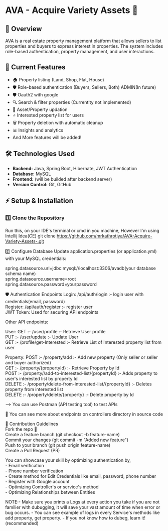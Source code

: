 # AVA - Acquire Variety Assets 🏡

## 📌 Overview
AVA is a real estate property management platform that allows sellers to list properties and buyers to express interest in properties. The system includes role-based authentication, property management, and user interactions.

## 🚀 Current Features
- 🏠 Property listing (Land, Shop, Flat, House) 
- 🛡️ Role-based authentication (Buyers, Sellers, Both) ADMIN(In future)
- 🛡️ Oauth2 with google
- 🔍 Search & filter properties (Currentlty not implemented)
- 🔼 Asset/Property updation
- ⭐ Interested property list for users
- 🗑️ Property deletion with automatic cleanup
- 📊 Insights and analytics
- And More features will be added!

## 🛠️ Technologies Used
- **Backend:** Java, Spring Boot, Hibernate, JWT Authentication
- **Database:** MySQL
- **Frontend:** (will be builded after backend server)
- **Version Control:** Git, GitHub

## ⚡ Setup & Installation

### 1️⃣ Clone the Repository
Run this, on your IDE's terminal or cmd in you machine, However I'm using Intellij Idea(CE)
git clone https://github.com/mrkathrotiya/AVA-Acquire-Variety-Assets-.git

2️⃣ Configure Database
Update application.properties (or application.yml) with your MySQL credentials: <br />

spring.datasource.url=jdbc:mysql://localhost:3306/avadb(your database schema name) <br />
spring.datasource.username=root <br />
spring.datasource.password=yourpassword <br />

🛡️ Authentication Endpoints
Login: /api/auth/login             :- login user with credentials(email, password) <br />
Register: /api/auth/register       :- register user <br />
JWT Token: Used for securing API endpoints <br />

Other API endpoints:

User: 
GET :- /user/profile               :- Retrieve User profile <br />
PUT :- /user/update                :- Update User <br />
GET :- /profile/get-Interested     :- Retrieve List of Interested property list from user <br />

Property:
POST :- /property/add                                                  :- Add new property (Only seller or seller and buyer authorized) <br />
GET :- /property/{propertyId}                                          :- Retrieve Property by Id <br />
POST :- /property//add-to-interested-list/{propertyId}                 :- Adds property to user's interested list by property Id <br />
DELETE :- /property/delete-from-interested-list/{propertyId}           :- Deletes property from interested list <br />
DELETE :- /property/delete/{property}                                  :- Delete property by Id <br />

--> You can use Postman (API testing tool) to test APIs <br />

📌 You can see more about endpoints on controllers directory in source code <br />

🤝 Contribution Guidelines <br />
Fork the repo 🍴 <br />
Create a feature branch (git checkout -b feature-name) <br />
Commit your changes (git commit -m "Added new feature") <br />
Push to your branch (git push origin feature-name) <br />
Create a Pull Request (PR) <br />

You can showcase your skill by optimizing authentication by, <br />
          - Email verification <br />
          - Phone number verification <br />
          - Create method for Edit Credentials like email, password, phone number <br />
          - Register with Google account <br />
          - Optimizing Controller's or service's method <br />
          - Optimizing Relationships between Entities <br />

NOTE:- Make sure you prints a Logs at every action you take if you are not familier with dubugging, it will save your vast amount of time when error or bug occurs.
      - You can see example of logs in every Service's methods like add property, get property.
      - If you not know how to dubeg, learn it! (recommanded)
